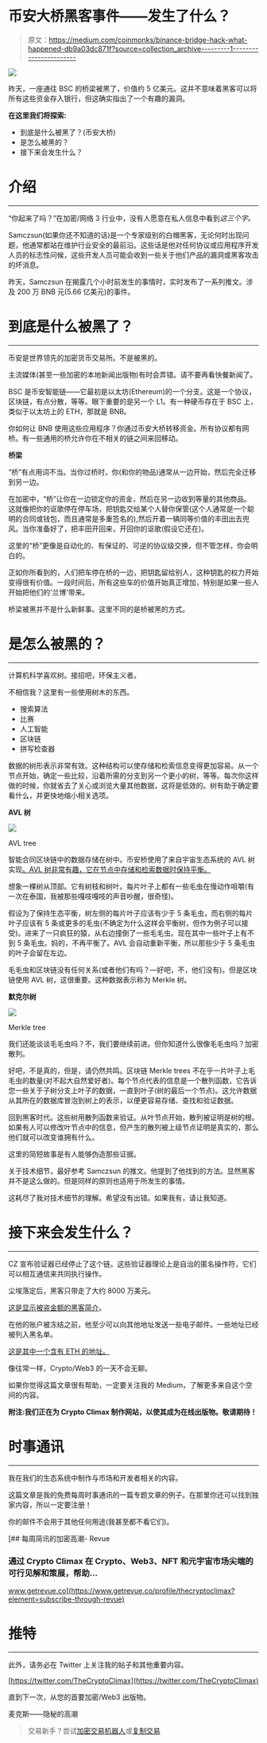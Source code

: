 # 币安大桥黑客事件——发生了什么？

> 原文：<https://medium.com/coinmonks/binance-bridge-hack-what-happened-db9a03dc871f?source=collection_archive---------1----------------------->

![](img/9366e9f48aa91aebb7bd4e174e0ce55d.png)

昨天，一座通往 BSC 的桥梁被黑了，价值约 5 亿美元。这并不意味着黑客可以将所有这些资金存入银行，但这确实指出了一个有趣的漏洞。

**在这里我们将探索:**

*   到底是什么被黑了？(币安大桥)
*   是怎么被黑的？
*   接下来会发生什么？

# 介绍

___________________________

“你起来了吗？”在加密/网络 3 行业中，没有人愿意在私人信息中看到*这三个字。*

Samczsun(如果你还不知道的话)是一个专家级别的白帽黑客，无论何时出现问题，他通常都站在维护行业安全的最前沿。这些话是他对任何协议或应用程序开发人员的标志性问候，这些开发人员可能会收到一些关于他们产品的漏洞或黑客攻击的坏消息。

昨天，Samczsun 在揭露几个小时前发生的事情时，实时发布了一系列推文。涉及 200 万 BNB 元(5.66 亿美元)的事件。

# 到底是什么被黑了？

___________________________

币安是世界领先的加密货币交易所。不是被黑的。

主流媒体(甚至一些加密的本地新闻出版物)有时会弄错。请不要再看快餐新闻了。

BSC 是币安智能链——它最初是以太坊(Ethereum)的一个分支。这是一个协议，区块链，有点分散，等等。眼下重要的是另一个 L1。有一种硬币存在于 BSC 上，类似于以太坊上的 ETH，那就是 BNB。

你如何让 BNB 使用这些应用程序？你通过币安大桥转移资金。所有协议都有网桥。有一些通用的桥允许你在不相关的链之间来回移动。

**桥梁**

“桥”有点用词不当。当你过桥时，你(和你的物品)通常从一边开始，然后完全迁移到另一边。

在加密中，“桥”让你在一边锁定你的资金，然后在另一边收到等量的其他商品。
这就像把你的讴歌停在停车场，把钥匙交给某个人替你保管(这个人通常是一个聪明的合同或钱包，而且通常是多重签名的),然后开着一辆同等价值的丰田出去兜风。当你准备好了，把丰田开回来，开回你的讴歌(假设它还在)。

这里的“桥”更像是自动化的、有保证的、可逆的协议级交换，但不管怎样，你会明白的。

正如你所看到的，人们把车停在桥的一边，把钥匙留给别人，这种钥匙的权力开始变得很有价值。一段时间后，所有这些车的价值开始真正增加，特别是如果一些人开始把他们的'兰博'带来。

桥梁被黑并不是什么新鲜事。这里不同的是桥被黑的方式。

# 是怎么被黑的？

___________________________

计算机科学喜欢树。接招吧，环保主义者。

不相信我？这里有一些使用树木的东西。

*   搜索算法
*   比赛
*   人工智能
*   区块链
*   拼写检查器

数据的树形表示非常有效。这种结构可以使存储和检索信息变得更加容易。从一个节点开始，确定一些比较，沿着所需的分支到另一个更小的树，等等。每次你这样做的时候，你就省去了关心或浏览大量其他数据，这将是低效的。树有助于确定要看什么，并更快地缩小相关选项。

**AVL 树**

![](img/79d791529fd27e53afc229125f41f156.png)

AVL tree

智能合同区块链中的数据存储在树中。币安桥使用了来自宇宙生态系统的 AVL 树实现[。AVL 树非常有趣，它在节点中存储和检索数据时保持平衡。](https://github.com/cosmos/iavl/commits/807f8c542e48369d35622d582f56da5187d128b3/proof.go)

想象一棵树从顶部。它有树枝和树叶。每片叶子上都有一些毛虫在慢动作咀嚼(有一次在泰国，我被那些嘎吱嘎吱的声音吵醒，很奇怪)。

假设为了保持生态平衡，树左侧的每片叶子应该有少于 5 条毛虫，而右侧的每片叶子应该有 5 条或更多的毛虫(不确定为什么这样会平衡树，但作为例子可以接受)。进来了一只疯狂的猿，从右边撞倒了一些毛毛虫。现在其中一些叶子上有不到 5 条毛虫。妈的，不再平衡了。AVL 会自动重新平衡，所以那些少于 5 条毛虫的叶子会留在左边。

毛毛虫和区块链没有任何关系(或者他们有吗？—好吧，不，他们没有)。但是区块链使用 AVL 树，这很重要。这种数据表示称为 Merkle 树。

**默克尔树**

![](img/980812f8d20ea38e737437bcd4be125a.png)

Merkle tree

我们还能谈谈毛毛虫吗？不，我们要继续前进。但你知道什么很像毛毛虫吗？加密散列。

好吧，不是真的，但是，请仍然共鸣。区块链 Merkle trees 不在乎一片叶子上毛毛虫的数量(对不起大自然爱好者)。每个节点代表的信息是一个散列函数，它告诉您一些关于子树分支上叶子的数据，一直到叶子(树的最后一个节点)。这允许数据从其所在的数据库冒泡到树上的表示，以便更容易存储、查找和验证数据。

回到黑客时代。这些树用散列函数来验证。从叶节点开始，散列被证明是树的根。如果有人可以修改叶节点中的信息，但产生的散列被上级节点证明是真实的，那么他们就可以改变谁拥有什么。

这里的简短故事是有人能够伪造那些证据。

关于技术细节，最好参考 Samczsun 的推文。他提到了他找到的方法。显然黑客并不是这么做的。但是同样的原则也适用于所发生的事情。

这耗尽了我对技术细节的理解。希望没有出错。如果我有，请让我知道。

# 接下来会发生什么？

___________________________

CZ 宣布验证器已经停止了这个链。这些验证器理论上是自治的匿名操作符，它们可以相互通信来共同执行操作。

尘埃落定后，黑客只带走了大约 8000 万美元。

[这是显示被盗金额的黑客简介](https://debank.com/profile/0x489a8756c18c0b8b24ec2a2b9ff3d4d447f79bec)。

在他的账户被冻结之前，他至少可以向其他地址发送一些电子邮件。一些地址已经被列入黑名单。

[这是其中一个含有 ETH 的地址。](https://debank.com/profile/0x489a8756c18c0b8b24ec2a2b9ff3d4d447f79bec)

像往常一样，Crypto/Web3 的一天不会无聊。

如果你觉得这篇文章很有帮助，一定要关注我的 Medium，了解更多来自这个空间的内容。

**附注:我们正在为 Crypto Climax 制作网站，以使其成为在线出版物。敬请期待！**

# 时事通讯

___________________________

我在我们的生态系统中制作与市场和开发者相关的内容。

这篇文章是我的免费每周时事通讯的一篇专题文章的例子。在那里你还可以找到独家内容，所以一定要注册！

你的邮件不会用于其他任何用途(我甚至都不看它们)。

[](https://www.getrevue.co/profile/thecryptoclimax?element=subscribe-through-revue) [## 每周简讯的加密高潮- Revue

### 通过 Crypto Climax 在 Crypto、Web3、NFT 和元宇宙市场尖端的可行见解和策展，帮助…

www.getrevue.co](https://www.getrevue.co/profile/thecryptoclimax?element=subscribe-through-revue) 

# 推特

__________________________________

此外，请务必在 Twitter 上关注我的帖子和其他重要内容。

[https://twitter.com/TheCryptoClimax](https://twitter.com/TheCryptoClimax)

直到下一次，从您的首要加密/Web3 出版物。

麦克斯——隐秘的高潮

> 交易新手？尝试[加密交易机器人](/coinmonks/crypto-trading-bot-c2ffce8acb2a)或[复制交易](/coinmonks/top-10-crypto-copy-trading-platforms-for-beginners-d0c37c7d698c)